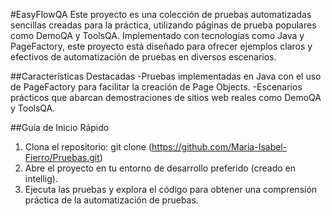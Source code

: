 #EasyFlowQA
Este proyecto es una colección de pruebas automatizadas sencillas creadas para la práctica, utilizando páginas de prueba populares como DemoQA y ToolsQA. Implementado con tecnologías como Java y PageFactory, este proyecto está diseñado para ofrecer ejemplos claros y efectivos de automatización de pruebas en diversos escenarios.

##Características Destacadas
-Pruebas implementadas en Java con el uso de PageFactory para facilitar la creación de Page Objects.
-Escenarios prácticos que abarcan demostraciones de sitios web reales como DemoQA y ToolsQA.

##Guía de Inicio Rápido
1. Clona el repositorio: git clone (https://github.com/Maria-Isabel-Fierro/Pruebas.git)
2. Abre el proyecto en tu entorno de desarrollo preferido (creado en intellig).
3. Ejecuta las pruebas y explora el código para obtener una comprensión práctica de la automatización de pruebas.
